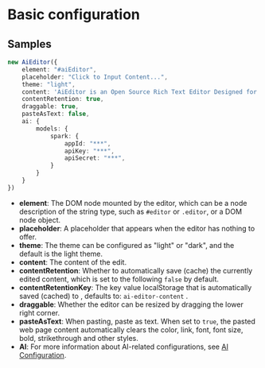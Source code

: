 # Basic configuration

## Samples

```typescript
new AiEditor({
    element: "#aiEditor",
    placeholder: "Click to Input Content...",
    theme: "light",
    content: 'AiEditor is an Open Source Rich Text Editor Designed for AI. ',
    contentRetention: true,
    draggable: true,
    pasteAsText: false,
    ai: {
        models: {
            spark: {
                appId: "***",
                apiKey: "***",
                apiSecret: "***",
            }
        }
    }
})
```


- **element**: The DOM node mounted by the editor, which can be a node description of the string type, such as `#editor` or  `.editor`, or a DOM node object.
- **placeholder**: A placeholder that appears when the editor has nothing to offer.
- **theme**: The theme can be configured as "light" or "dark", and the default is the light theme.
- **content**: The content of the edit.
- **contentRetention**: Whether to automatically save (cache) the currently edited content, which is set to the following `false` by default.
- **contentRetentionKey**: The key value localStorage that is automatically saved (cached) to , defaults to: `ai-editor-content` .
- **draggable**: Whether the editor can be resized by dragging the lower right corner.
- **pasteAsText**: When pasting, paste as text. When set to `true`, the pasted web page content automatically clears the color, link, font, font size, bold, strikethrough and other styles.
- **AI**: For more information about AI-related configurations, see [AI Configuration](/zh/ai/base.md).